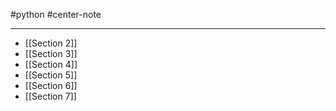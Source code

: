 #python #center-note 

---

- [[Section 2]]
- [[Section 3]]
- [[Section 4]]
- [[Section 5]]
- [[Section 6]]
- [[Section 7]]